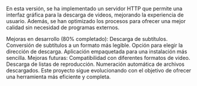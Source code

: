 En esta versión, se ha implementado un servidor HTTP que permite una interfaz gráfica para la descarga de videos, mejorando la experiencia de usuario. Además, se han optimizado los procesos para ofrecer una mejor calidad sin necesidad de programas externos.

Mejoras en desarrollo (80% completado):
Descarga de subtítulos.
Conversión de subtítulos a un formato más legible.
Opción para elegir la dirección de descarga.
Aplicación empaquetada para una instalación más sencilla.
Mejoras futuras:
Compatibilidad con diferentes formatos de video.
Descarga de listas de reproducción.
Numeración automática de archivos descargados.
Este proyecto sigue evolucionando con el objetivo de ofrecer una herramienta más eficiente y completa.

